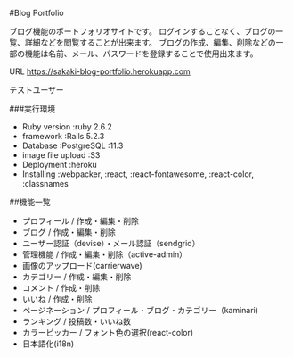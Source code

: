 #Blog Portfolio

ブログ機能のポートフォリオサイトです。
ログインすることなく、ブログの一覧、詳細などを閲覧することが出来ます。
ブログの作成、編集、削除などの一部の機能は名前、メール、パスワードを登録することで使用出来ます。

URL
https://sakaki-blog-portfolio.herokuapp.com

テストユーザー

###実行環境
- Ruby version :ruby 2.6.2
- framework :Rails 5.2.3
- Database :PostgreSQL :11.3
- image file upload :S3
- Deployment :heroku
- Installing :webpacker, :react, :react-fontawesome, :react-color, :classnames

##機能一覧
- プロフィール / 作成・編集・削除
- ブログ / 作成・編集・削除
- ユーザー認証（devise）・メール認証（sendgrid）
- 管理機能 / 作成・編集・削除（active-admin）
- 画像のアップロード(carrierwave)
- カテゴリー / 作成・編集・削除
- コメント / 作成・削除
- いいね / 作成・削除
- ページネーション / プロフィール・ブログ・カテゴリー（kaminari)
- ランキング / 投稿数・いいね数
- カラーピッカー / フォント色の選択(react-color)
- 日本語化(i18n)
